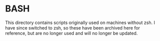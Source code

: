# BASH

This directory contains scripts originally used on machines without zsh. I have
since switched to zsh, so these have been archived here for reference, but are
no longer used and will no longer be updated.

